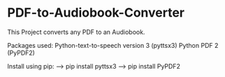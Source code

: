 # PDF-to-Audiobook-Converter
This Project converts any PDF to an Audiobook.

Packages used:
Python-text-to-speech version 3 (pyttsx3) 
Python PDF 2 (PyPDF2)

Install using pip:
--> pip install pyttsx3
--> pip install PyPDF2
